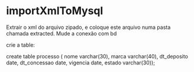 # importXmlToMysql

Extrair o xml do arquivo zipado, e coloque este arquivo numa pasta chamada extracted.
Mude a conexão com bd

crie a table:

create table processo (
nome varchar(30),
marca varchar(40),
dt_deposito date, 
dt_concessao date,
vigencia date,
estado varchar(30));
